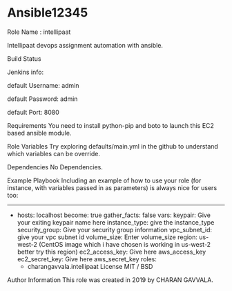 # Ansible12345

Role Name : intellipaat



Intellipaat devops assignment automation with ansible.

Build Status

Jenkins info:

default Username: admin

default Password: admin

default Port: 8080

Requirements
You need to install python-pip and boto to launch this EC2 based ansible module.

Role Variables
Try exploring defaults/main.yml in the github to understand which variables can be override.

Dependencies
No Dependencies.

Example Playbook
Including an example of how to use your role (for instance, with variables passed in as parameters) is always nice for users too:

---
- hosts: localhost
  become: true
  gather_facts: false
  vars:
    keypair: Give your exiting keypair name here
    instance_type: give the instance_type
    security_group: Give your security group information
    vpc_subnet_id: give your vpc subnet id
    volume_size: Enter volume_size
    region: us-west-2 (CentOS image which i have chosen is working in us-west-2 better try this region)
    ec2_access_key: Give here aws_access_key
    ec2_secret_key: Give here aws_secret_key
  roles:
    - charangavvala.intellipaat
License
MIT / BSD

Author Information
This role was created in 2019 by CHARAN GAVVALA.
